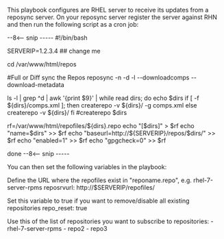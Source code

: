 This playbook configures are RHEL server to receive its updates from a reposync server.
On your reposync server register the server against RHN and then run the following script as a cron job:

--8<-- snip -----
#!/bin/bash

SERVERIP=1.2.3.4 ## change me

cd /var/www/html/repos

#Full or Diff sync the Repos
reposync -n -d -l --downloadcomps --download-metadata

ls -l | grep ^d | awk '{print $9}' | while read dirs; do
  echo $dirs
  if [ -f ${dirs}/comps.xml ]; then
     createrepo -v ${dirs}/ -g comps.xml
   else
     createrepo -v ${dirs}/
  fi
  #createrepo $dirs

  rf=/var/www/html/repofiles/${dirs}.repo
  echo "[$dirs]" > $rf
  echo "name=$dirs" >> $rf
  echo "baseurl=http://${SERVERIP}/repos/$dirs/" >> $rf
  echo "enabled=1" >> $rf
  echo "gpgcheck=0" >> $rf

done
--8<-- snip -----


You can then set the following variables in the playbook:

Define the URL where the repofiles exist in "reponame.repo", e.g. rhel-7-server-rpms
reposrvurl: http://$SERVERIP/repofiles/

Set this variable to true if you want to remove/disable all existing repositories
repo_reset: true

Use this of the list of repositories you want to subscribe to 
repositories:
                  - rhel-7-server-rpms
                  - repo2
                  - repo3
